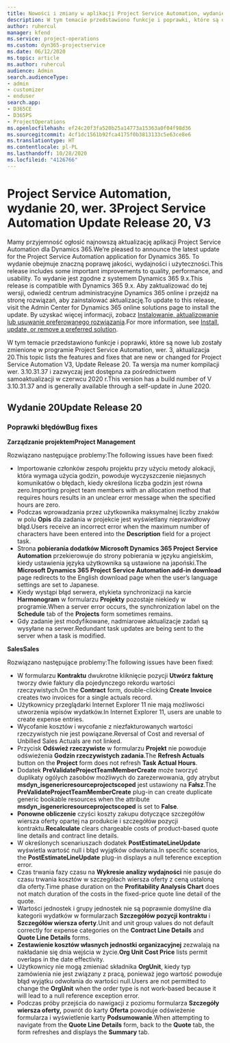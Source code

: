 ```yaml
---
title: Nowości i zmiany w aplikacji Project Service Automation, wydanie 20, wer. 3
description: W tym temacie przedstawiono funkcje i poprawki, które są dostępne w programie Project Service Automation, aktualizacja 20, wer. 3
author: ruhercul
manager: kfend
ms.service: project-operations
ms.custom: dyn365-projectservice
ms.date: 06/12/2020
ms.topic: article
ms.author: ruhercul
audience: Admin
search.audienceType:
- admin
- customizer
- enduser
search.app:
- D365CE
- D365PS
- ProjectOperations
ms.openlocfilehash: ef24c20f3fa520b25a14773a15363a0f04f98d36
ms.sourcegitcommit: 4cf1dc1561b92fca4175f0b3813133c5e63ce8e6
ms.translationtype: HT
ms.contentlocale: pl-PL
ms.lasthandoff: 10/28/2020
ms.locfileid: "4126766"
---
```

# <a name="project-service-automation-update-release-20-v3"></a><span data-ttu-id="1cd59-103">Project Service Automation, wydanie 20, wer. 3</span><span class="sxs-lookup"><span data-stu-id="1cd59-103">Project Service Automation Update Release 20, V3</span></span>

<span data-ttu-id="1cd59-104">Mamy przyjemność ogłosić najnowszą aktualizację aplikacji Project Service Automation dla Dynamics 365.</span><span class="sxs-lookup"><span data-stu-id="1cd59-104">We’re pleased to announce the latest update for the Project Service Automation application for Dynamics 365.</span></span> <span data-ttu-id="1cd59-105">To wydanie obejmuje znaczną poprawę jakości, wydajności i użyteczności.</span><span class="sxs-lookup"><span data-stu-id="1cd59-105">This release includes some important improvements to quality, performance, and usability.</span></span> <span data-ttu-id="1cd59-106">To wydanie jest zgodne z systemem Dynamics 365 9.x.</span><span class="sxs-lookup"><span data-stu-id="1cd59-106">This release is compatible with Dynamics 365 9.x.</span></span> <span data-ttu-id="1cd59-107">Aby zaktualizować do tej wersji, odwiedź centrum administracyjne Dynamics 365 online i przejdź na stronę rozwiązań, aby zainstalować aktualizację.</span><span class="sxs-lookup"><span data-stu-id="1cd59-107">To update to this release, visit the Admin Center for Dynamics 365 online solutions page to install the update.</span></span> <span data-ttu-id="1cd59-108">By uzyskać więcej informacji, zobacz [Instalowanie, aktualizowanie lub usuwanie preferowanego rozwiązania](https://docs.microsoft.com/power-platform/admin/install-remove-preferred-solution).</span><span class="sxs-lookup"><span data-stu-id="1cd59-108">For more information, see [Install, update, or remove a preferred solution](https://docs.microsoft.com/power-platform/admin/install-remove-preferred-solution).</span></span>

<span data-ttu-id="1cd59-109">W tym temacie przedstawiono funkcje i poprawki, które są nowe lub zostały zmienione w programie Project Service Automation, wer. 3, aktualizacja 20.</span><span class="sxs-lookup"><span data-stu-id="1cd59-109">This topic lists the features and fixes that are new or changed for Project Service Automation V3, Update Release 20.</span></span> <span data-ttu-id="1cd59-110">Ta wersja ma numer kompilacji wer. 3.10.31.37 i zazwyczaj jest dostępna za pośrednictwem samoaktualizacji w czerwcu 2020 r.</span><span class="sxs-lookup"><span data-stu-id="1cd59-110">This version has a build number of V 3.10.31.37 and is generally available through a self-update in June 2020.</span></span>

## <a name="update-release-20"></a><span data-ttu-id="1cd59-111">Wydanie 20</span><span class="sxs-lookup"><span data-stu-id="1cd59-111">Update Release 20</span></span>

### <a name="bug-fixes"></a><span data-ttu-id="1cd59-112">Poprawki błędów</span><span class="sxs-lookup"><span data-stu-id="1cd59-112">Bug fixes</span></span>

<span data-ttu-id="1cd59-113">**Zarządzanie projektem**</span><span class="sxs-lookup"><span data-stu-id="1cd59-113">**Project Management**</span></span>

<span data-ttu-id="1cd59-114">Rozwiązano następujące problemy:</span><span class="sxs-lookup"><span data-stu-id="1cd59-114">The following issues have been fixed:</span></span>

- <span data-ttu-id="1cd59-115">Importowanie członków zespołu projektu przy użyciu metody alokacji, która wymaga użycia godzin, powoduje wyczyszczenie niejasnych komunikatów o błędach, kiedy określona liczba godzin jest równa zero.</span><span class="sxs-lookup"><span data-stu-id="1cd59-115">Importing project team members with an allocation method that requires hours results in an unclear error message when the specified hours are zero.</span></span>
- <span data-ttu-id="1cd59-116">Podczas wprowadzania przez użytkownika maksymalnej liczby znaków w polu **Opis** dla zadania w projekcie jest wyświetlany nieprawidłowy błąd.</span><span class="sxs-lookup"><span data-stu-id="1cd59-116">Users receive an incorrect error when the maximum number of characters have been entered into the **Description** field for a project task.</span></span>
- <span data-ttu-id="1cd59-117">Strona **pobierania dodatków Microsoft Dynamics 365 Project Service Automation** przekierowuje do strony pobierania w języku angielskim, kiedy ustawienia języka użytkownika są ustawione na japoński.</span><span class="sxs-lookup"><span data-stu-id="1cd59-117">The **Microsoft Dynamics 365 Project Service Automation add-in download** page redirects to the English download page when the user’s language settings are set to Japanese.</span></span>
- <span data-ttu-id="1cd59-118">Kiedy wystąpi błąd serwera, etykieta synchronizacji na karcie **Harmonogram** w formularzu **Projekty** pozostaje niekiedy w programie.</span><span class="sxs-lookup"><span data-stu-id="1cd59-118">When a server error occurs, the synchronization label on the **Schedule** tab of the **Projects** form sometimes remains.</span></span>
- <span data-ttu-id="1cd59-119">Gdy zadanie jest modyfikowane, nadmiarowe aktualizacje zadań są wysyłane na serwer.</span><span class="sxs-lookup"><span data-stu-id="1cd59-119">Redundant task updates are being sent to the server when a task is modified.</span></span>

<span data-ttu-id="1cd59-120">**Sales**</span><span class="sxs-lookup"><span data-stu-id="1cd59-120">**Sales**</span></span>

<span data-ttu-id="1cd59-121">Rozwiązano następujące problemy:</span><span class="sxs-lookup"><span data-stu-id="1cd59-121">The following issues have been fixed:</span></span>

- <span data-ttu-id="1cd59-122">W formularzu **Kontraktu** dwukrotne kliknięcie pozycji **Utwórz fakturę** tworzy dwie faktury dla pojedynczego rekordu wartości rzeczywistych.</span><span class="sxs-lookup"><span data-stu-id="1cd59-122">On the **Contract** form, double-clicking **Create Invoice** creates two invoices for a single actuals record.</span></span>
- <span data-ttu-id="1cd59-123">Użytkownicy przeglądarki Internet Explorer 11 nie mają możliwości utworzenia wpisów wydatków.</span><span class="sxs-lookup"><span data-stu-id="1cd59-123">In Internet Explorer 11, users are unable to create expense entries.</span></span>
- <span data-ttu-id="1cd59-124">Wycofanie kosztów i wycofanie z niezfakturowanych wartości rzeczywistych nie jest powiązane.</span><span class="sxs-lookup"><span data-stu-id="1cd59-124">Reversal of Cost and reversal of Unbilled Sales Actuals are not linked.</span></span>
- <span data-ttu-id="1cd59-125">Przycisk **Odśwież rzeczywiste** w formularzu **Projekt** nie powoduje odświeżenia **Godzin rzeczywistych zadania**.</span><span class="sxs-lookup"><span data-stu-id="1cd59-125">The **Refresh Actuals** button on the **Project** form does not refresh **Task Actual Hours**.</span></span>
- <span data-ttu-id="1cd59-126">Dodatek **PreValidateProjectTeamMemberCreate** może tworzyć duplikaty ogólych zasobów możliwych do zarezerwowania, gdy atrybut **msdyn_isgenericresourceprojectscoped** jest ustawiony na **Fałsz**.</span><span class="sxs-lookup"><span data-stu-id="1cd59-126">The **PreValidateProjectTeamMemberCreate** plug-in can create duplicate generic bookable resources when the attribute **msdyn_isgenericresourceprojectscoped** is set to **False**.</span></span>
- <span data-ttu-id="1cd59-127">**Ponowne obliczenie** czyści koszty zakupu dotyczące szczegółów wiersza oferty opartej na produkcie i szczegółów pozycji kontraktu.</span><span class="sxs-lookup"><span data-stu-id="1cd59-127">**Recalculate** clears chargeable costs of product-based quote line details and contract line details.</span></span>
- <span data-ttu-id="1cd59-128">W określonych scenariuszach dodatek **PostEstimateLineUpdate** wyświetla wartość null i błąd wyjątków odwołania.</span><span class="sxs-lookup"><span data-stu-id="1cd59-128">In specific scenarios, the **PostEstimateLineUpdate** plug-in displays a null teference exception error.</span></span>
- <span data-ttu-id="1cd59-129">Czas trwania fazy czasu na **Wykresie analizy wydajności** nie pasuje do czasu trwania kosztów w szczegółach wiersza oferty z ceną ustaloną dla oferty.</span><span class="sxs-lookup"><span data-stu-id="1cd59-129">Time phase duration on the **Profitability Analysis Chart** does not match duration of the costs in the fixed-price quote line detail of the quote.</span></span>
- <span data-ttu-id="1cd59-130">Wartości jednostek i grupy jednostek nie są poprawnie domyślne dla kategorii wydatków w formularzach **Szczegółów pozycji kontraktu** i **Szczegółów wiersza oferty**.</span><span class="sxs-lookup"><span data-stu-id="1cd59-130">Unit and unit group values do not default correctly for expense categories on the **Contract Line Details** and **Quote Line Details** forms.</span></span>
- <span data-ttu-id="1cd59-131">**Zestawienie kosztów własnych jednostki organizacyjnej** zezwalają na nakładanie się dnia wejścia w życie.</span><span class="sxs-lookup"><span data-stu-id="1cd59-131">**Org Unit Cost Price** lists permit overlaps in the date effectivity.</span></span>
- <span data-ttu-id="1cd59-132">Użytkownicy nie mogą zmieniać składnika **OrgUnit**, kiedy typ zamówienia nie jest związany z pracą, ponieważ jego wartość powoduje błąd wyjątku odwołania do wartości null.</span><span class="sxs-lookup"><span data-stu-id="1cd59-132">Users are not permitted to change the **OrgUnit** when the order type is not work-based because it will lead to a null reference exception error.</span></span>
- <span data-ttu-id="1cd59-133">Podczas próby przejścia do nawigacji z poziomu formularza **Szczegóły wiersza oferty,** powrót do karty **Oferta** powoduje odświeżenie formularza i wyświetlenie karty **Podsumowanie**.</span><span class="sxs-lookup"><span data-stu-id="1cd59-133">When attempting to navigate from the **Quote Line Details** form, back to the **Quote** tab, the form refreshes and displays the **Summary** tab.</span></span>
